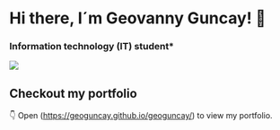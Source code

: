 

# Hi there, I´m Geovanny Guncay! 👾
### Information technology (IT) student* 

[![ ](https://github-readme-stats.vercel.app/api?username=geoguncay&show_icons=true&theme=synthwave)](https://imgeog.github.io/geoguncay/github-readme-stats)

## Checkout my portfolio 
👇
Open (https://geoguncay.github.io/geoguncay/) to view my portfolio.

